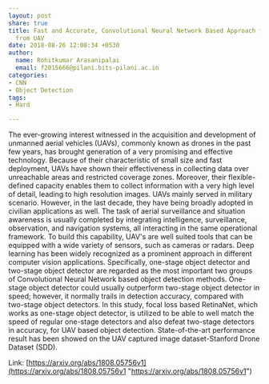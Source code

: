 ```yaml
---
layout: post
share: true
title: Fast and Accurate, Convolutional Neural Network Based Approach for Object Detection
  from UAV
date: 2018-08-26 12:08:34 +0530
author:
  name: Rohitkumar Arasanipalai
  email: f2015666@pilani.bits-pilani.ac.in
categories:
- CNN
- Object Detection
tags:
- Hard

---
```

The ever-growing interest witnessed in the acquisition and development of unmanned aerial vehicles (UAVs), commonly known as drones in the past few years, has brought generation of a very promising and effective technology. Because of their characteristic of small size and fast deployment, UAVs have shown their effectiveness in collecting data over unreachable areas and restricted coverage zones. Moreover, their flexible-defined capacity enables them to collect information with a very high level of detail, leading to high resolution images. UAVs mainly served in military scenario. However, in the last decade, they have being broadly adopted in civilian applications as well. The task of aerial surveillance and situation awareness is usually completed by integrating intelligence, surveillance, observation, and navigation systems, all interacting in the same operational framework. To build this capability, UAV's are well suited tools that can be equipped with a wide variety of sensors, such as cameras or radars. Deep learning has been widely recognized as a prominent approach in different computer vision applications. Specifically, one-stage object detector and two-stage object detector are regarded as the most important two groups of Convolutional Neural Network based object detection methods. One-stage object detector could usually outperform two-stage object detector in speed; however, it normally trails in detection accuracy, compared with two-stage object detectors. In this study, focal loss based RetinaNet, which works as one-stage object detector, is utilized to be able to well match the speed of regular one-stage detectors and also defeat two-stage detectors in accuracy, for UAV based object detection. State-of-the-art performance result has been showed on the UAV captured image dataset-Stanford Drone Dataset (SDD).  

Link: [https://arxiv.org/abs/1808.05756v1](https://arxiv.org/abs/1808.05756v1 "https://arxiv.org/abs/1808.05756v1")